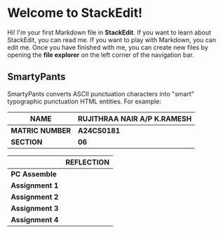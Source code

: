 # Welcome to StackEdit!

Hi! I'm your first Markdown file in **StackEdit**. If you want to learn about StackEdit, you can read me. If you want to play with Markdown, you can edit me. Once you have finished with me, you can create new files by opening the **file explorer** on the left corner of the navigation bar.

## SmartyPants

SmartyPants converts ASCII punctuation characters into "smart" typographic punctuation HTML entities. For example:

|**NAME**           |**RUJITHRAA NAIR A/P K.RAMESH**                              |
|-------------------|-------------------------------------------------------------|
|**MATRIC NUMBER**  |**A24CS0181**                                                |
|**SECTION**        |**06**                                                       |

|                   |**REFLECTION**                                               |
|-------------------|-------------------------------------------------------------|
|**PC Assemble**    |                                                             |
|**Assignment 1**   |                                                             |
|**Assignment 2**   |                                                             |
|**Assignment 3**   |                                                             |
|**Assignment 4**   |                                                             |


